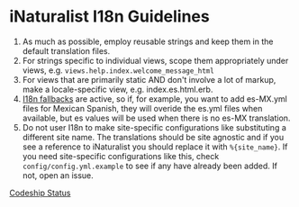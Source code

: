 iNaturalist I18n Guidelines
===========================

1. As much as possible, employ reusable strings and keep them in the default
   translation files.
2. For strings specific to individual views, scope them appropriately under
   views, e.g. `views.help.index.welcome_message_html`
3. For views that are primarily static AND don't involve a lot of markup, make
   a locale-specific view, e.g. index.es.html.erb.
4. [I18n fallbacks](https://github.com/svenfuchs/i18n/wiki/Fallbacks) are
   active, so if, for example, you want to add es-MX.yml files for Mexican
   Spanish, they will overide the es.yml files when available, but es values
   will be used when there is no es-MX translation.
5. Do not user I18n to make site-specific configurations like substituting a
   different site name. The translations should be site agnostic and if you
   see a reference to iNaturalist you should replace it with `%{site_name}`. If
   you need site-specific configurations like this, check
   `config/config.yml.example` to see if any have already been added. If not,
   open an issue.

[Codeship Status](https://www.codeship.io/projects/89162dc0-a2ee-0131-2358-3afdf78ae4b9/status)
